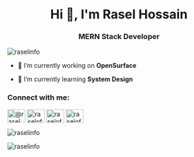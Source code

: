 <h1 align="center">Hi 👋, I'm Rasel Hossain</h1>
<h3 align="center">MERN Stack Developer</h3>

<p align="left"> <img src="https://komarev.com/ghpvc/?username=raselinfo&label=Profile%20views&color=0e75b6&style=flat" alt="raselinfo" /> </p>

- 🔭 I’m currently working on **OpenSurface**

- 🌱 I’m currently learning **System Design**


<h3 align="left">Connect with me:</h3>
<p align="left">
<a href="https://twitter.com/@rasel__official" target="blank"><img align="center" src="https://raw.githubusercontent.com/rahuldkjain/github-profile-readme-generator/master/src/images/icons/Social/twitter.svg" alt="@rasel__official" height="30" width="40" /></a>
<a href="https://linkedin.com/in/raselofficial" target="blank"><img align="center" src="https://raw.githubusercontent.com/rahuldkjain/github-profile-readme-generator/master/src/images/icons/Social/linked-in-alt.svg" alt="raselofficial" height="30" width="40" /></a>
<a href="https://fb.com/raselofficial" target="blank"><img align="center" src="https://raw.githubusercontent.com/rahuldkjain/github-profile-readme-generator/master/src/images/icons/Social/facebook.svg" alt="raselofficial" height="30" width="40" /></a>
<a href="https://www.youtube.com/c/raselofficialyoutube" target="blank"><img align="center" src="https://raw.githubusercontent.com/rahuldkjain/github-profile-readme-generator/master/src/images/icons/Social/youtube.svg" alt="raselofficialyoutube" height="30" width="40" /></a>
</p>


<p><img align="center" src="https://github-readme-stats.vercel.app/api/top-langs?username=raselinfo&show_icons=true&locale=en&layout=compact" alt="raselinfo" /></p>

<p><img align="center" src="https://github-readme-streak-stats.herokuapp.com/?user=raselinfo&" alt="raselinfo" /></p>

